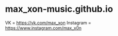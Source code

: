 # max_xon-music.github.io
VK = https://vk.com/max_xon
Instagram = https://www.instagram.com/max_x0n
